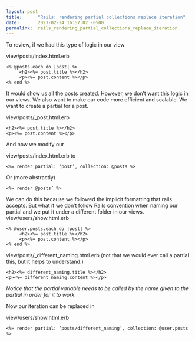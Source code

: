 ```yaml
---
layout: post
title:      "Rails: rendering partial collections replace iteration"
date:       2021-02-24 16:57:02 -0500
permalink:  rails_rendering_partial_collections_replace_iteration
---
```



To review, if we had this type of logic in our view

view/posts/index.html.erb 
```
<% @posts.each do |post| %>
     <h2><%= post.title %></h2>
     <p><%= post.content %></p>
<% end %>
```
It would show us all the posts created. However, we don’t want this logic in our views. We also want to make our code more efficient and scalable. We want to create a partial for a post. 

view/posts/_post.html.erb
```
<h2><%= post.title %></h2>
<p><%= post.content %></p>
```
And now we modify our 

view/posts/index.html.erb to 
```
<%= render partial: ‘post’, collection: @posts %>
```
Or (more abstractly)
```
<%= render @posts’ %>
```
We can do this because we followed the implicit formatting that rails accepts. But what if we don’t follow Rails convention when naming our partial and we put it under a different folder in our views.
view/users/show.html.erb
```
<% @user.posts.each do |post| %>
     <h2><%= post.title %></h2>
     <p><%= post.content %></p>
<% end %>
```
view/posts/_different_naming.html.erb (not that we would ever call a partial this, but it helps to understand.)
```
<h2><%= different_naming.title %></h2>
<p><%= different_naming.content %></p>
```
*Notice that the partial variable needs to be called by the name given to the partial in order for it to work.* 

Now our iteration can be replaced in 

view/users/show.html.erb
```
<%= render partial: ‘posts/different_naming’, collection: @user.posts %>
```

